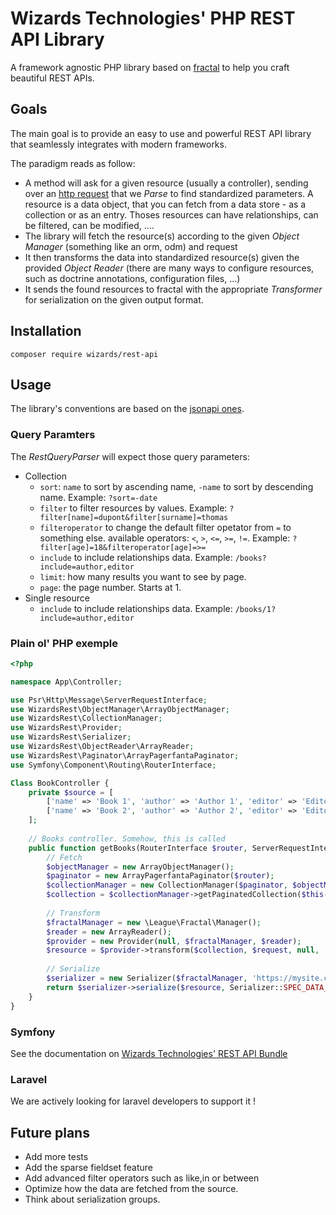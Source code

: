 # Wizards Technologies' PHP REST API Library
A framework agnostic PHP library based on [fractal](https://fractal.thephpleague.com/) to help you craft beautiful REST APIs.

## Goals
The main goal is to provide an easy to use and powerful REST API library that seamlessly integrates with modern frameworks.

The paradigm reads as follow:
- A method will ask for a given resource (usually a controller), sending over an [http request](https://www.php-fig.org/psr/psr-7/) that we _Parse_ to find standardized parameters. 
  A resource is a data object, that you can fetch from a data store - as a collection or as an entry. Thoses resources can have relationships, can be filtered, can be modified, ....
- The library will fetch the resource(s) according to the given _Object Manager_ (something like an orm, odm) and request 
- It then transforms the data into standardized resource(s) given the provided _Object Reader_ (there are many ways to configure resources, such as doctrine annotations, configuration files, ...)
- It sends the found resources to fractal with the appropriate _Transformer_ for serialization on the given output format.

## Installation

```
composer require wizards/rest-api
```

## Usage

The library's conventions are based on the [jsonapi ones](http://jsonapi.org/format/). 

### Query Paramters

The _RestQueryParser_ will expect those query parameters:

- Collection
	- `sort`: `name` to sort by ascending name, `-name` to sort by descending name. Example: `?sort=-date`
	- `filter` to filter resources by values. Example: `?filter[name]=dupont&filter[surname]=thomas`
	- `filteroperator` to change the default filter opetator from `=` to something else. available operators: `<`, `>`, `<=`, `>=`, `!=`. Example: `?filter[age]=18&filteroperator[age]=>=`
	- `include` to include relationships data. Example: `/books?include=author,editor`
	- `limit`: how many results you want to see by page.
	- `page`: the page number. Starts at 1.
- Single resource
	- `include` to include relationships data. Example: `/books/1?include=author,editor`

### Plain ol' PHP exemple

```php
<?php

namespace App\Controller;

use Psr\Http\Message\ServerRequestInterface;
use WizardsRest\ObjectManager\ArrayObjectManager;
use WizardsRest\CollectionManager;
use WizardsRest\Provider;
use WizardsRest\Serializer;
use WizardsRest\ObjectReader\ArrayReader;
use WizardsRest\Paginator\ArrayPagerfantaPaginator;
use Symfony\Component\Routing\RouterInterface;

Class BookController {
    private $source = [
        ['name' => 'Book 1', 'author' => 'Author 1', 'editor' => 'Editor 1'],
        ['name' => 'Book 2', 'author' => 'Author 2', 'editor' => 'Editor 2'],
	];
    
	// Books controller. Somehow, this is called
    public function getBooks(RouterInterface $router, ServerRequestInterface $request) {
        // Fetch
        $objectManager = new ArrayObjectManager();
        $paginator = new ArrayPagerfantaPaginator($router);
        $collectionManager = new CollectionManager($paginator, $objectManager);
        $collection = $collectionManager->getPaginatedCollection($this->source, $request);
        
        // Transform
        $fractalManager = new \League\Fractal\Manager();
        $reader = new ArrayReader();
        $provider = new Provider(null, $fractalManager, $reader);
        $resource = $provider->transform($collection, $request, null, 'books');
        
        // Serialize
        $serializer = new Serializer($fractalManager, 'https://mysite.com');
        return $serializer->serialize($resource, Serializer::SPEC_DATA_ARRAY, Serializer::FORMAT_ARRAY);
    }
}

```
### Symfony

See the documentation on [Wizards Technologies' REST API Bundle](https://github.com/wizardstechnologies/rest-api-bundle)

### Laravel

We are actively looking for laravel developers to support it !

## Future plans

- Add more tests
- Add the sparse fieldset feature
- Add advanced filter operators such as like,in or between
- Optimize how the data are fetched from the source.
- Think about serialization groups.